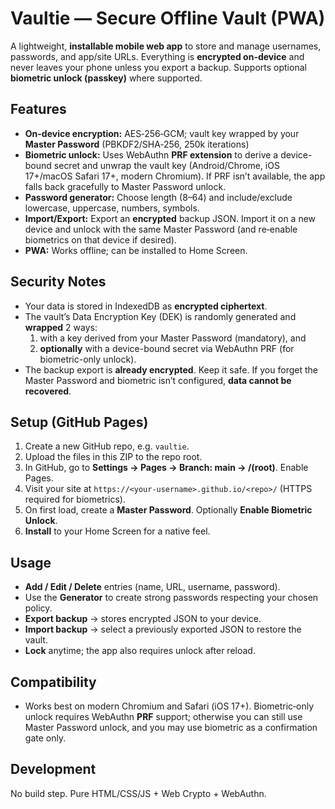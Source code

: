 # Vaultie — Secure Offline Vault (PWA)

A lightweight, **installable mobile web app** to store and manage usernames, passwords, and app/site URLs. Everything is **encrypted on-device** and never leaves your phone unless you export a backup. Supports optional **biometric unlock (passkey)** where supported.

## Features
- **On-device encryption:** AES‑256‑GCM; vault key wrapped by your **Master Password** (PBKDF2/SHA‑256, 250k iterations)
- **Biometric unlock:** Uses WebAuthn **PRF extension** to derive a device-bound secret and unwrap the vault key (Android/Chrome, iOS 17+/macOS Safari 17+, modern Chromium). If PRF isn’t available, the app falls back gracefully to Master Password unlock.
- **Password generator:** Choose length (8–64) and include/exclude lowercase, uppercase, numbers, symbols.
- **Import/Export:** Export an **encrypted** backup JSON. Import it on a new device and unlock with the same Master Password (and re‑enable biometrics on that device if desired).
- **PWA:** Works offline; can be installed to Home Screen.

## Security Notes
- Your data is stored in IndexedDB as **encrypted ciphertext**.
- The vault’s Data Encryption Key (DEK) is randomly generated and **wrapped** 2 ways:
  1) with a key derived from your Master Password (mandatory), and
  2) **optionally** with a device-bound secret via WebAuthn PRF (for biometric-only unlock).
- The backup export is **already encrypted**. Keep it safe. If you forget the Master Password and biometric isn’t configured, **data cannot be recovered**.

## Setup (GitHub Pages)
1. Create a new GitHub repo, e.g. `vaultie`.
2. Upload the files in this ZIP to the repo root.
3. In GitHub, go to **Settings → Pages → Branch: main → /(root)**. Enable Pages.
4. Visit your site at `https://<your-username>.github.io/<repo>/` (HTTPS required for biometrics).
5. On first load, create a **Master Password**. Optionally **Enable Biometric Unlock**.
6. **Install** to your Home Screen for a native feel.

## Usage
- **Add / Edit / Delete** entries (name, URL, username, password).
- Use the **Generator** to create strong passwords respecting your chosen policy.
- **Export backup** → stores encrypted JSON to your device.
- **Import backup** → select a previously exported JSON to restore the vault.
- **Lock** anytime; the app also requires unlock after reload.

## Compatibility
- Works best on modern Chromium and Safari (iOS 17+). Biometric‑only unlock requires WebAuthn **PRF** support; otherwise you can still use Master Password unlock, and you may use biometric as a confirmation gate only.

## Development
No build step. Pure HTML/CSS/JS + Web Crypto + WebAuthn.

